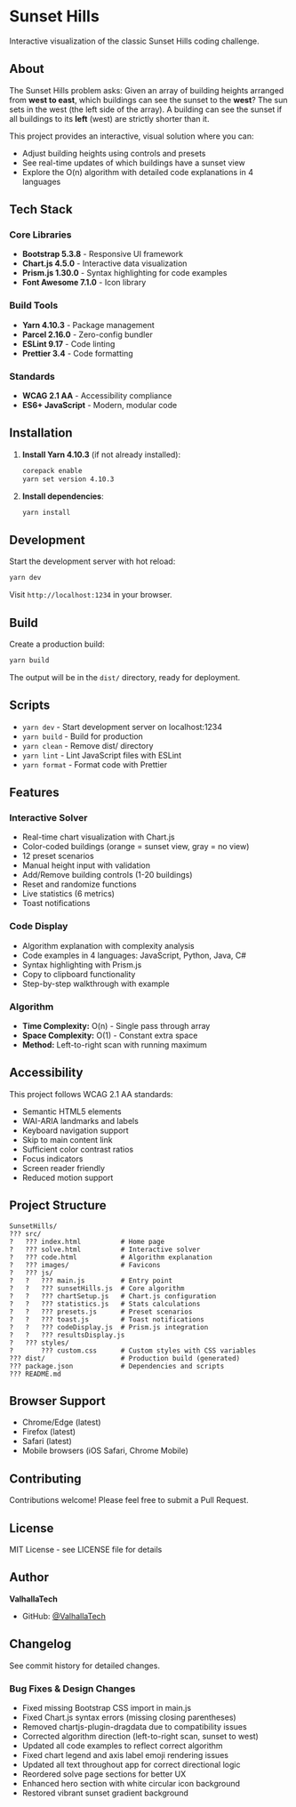 # Sunset Hills

Interactive visualization of the classic Sunset Hills coding challenge.

## About

The Sunset Hills problem asks: Given an array of building heights arranged from **west to east**, which buildings can see the sunset to the **west**? The sun sets in the west (the left side of the array). A building can see the sunset if all buildings to its **left** (west) are strictly shorter than it.

This project provides an interactive, visual solution where you can:
- Adjust building heights using controls and presets
- See real-time updates of which buildings have a sunset view
- Explore the O(n) algorithm with detailed code explanations in 4 languages

## Tech Stack

### Core Libraries
- **Bootstrap 5.3.8** - Responsive UI framework
- **Chart.js 4.5.0** - Interactive data visualization
- **Prism.js 1.30.0** - Syntax highlighting for code examples
- **Font Awesome 7.1.0** - Icon library

### Build Tools
- **Yarn 4.10.3** - Package management
- **Parcel 2.16.0** - Zero-config bundler
- **ESLint 9.17** - Code linting
- **Prettier 3.4** - Code formatting

### Standards
- **WCAG 2.1 AA** - Accessibility compliance
- **ES6+ JavaScript** - Modern, modular code

## Installation

1. **Install Yarn 4.10.3** (if not already installed):
   ```bash
   corepack enable
   yarn set version 4.10.3
   ```

2. **Install dependencies**:
   ```bash
   yarn install
   ```

## Development

Start the development server with hot reload:

```bash
yarn dev
```

Visit `http://localhost:1234` in your browser.

## Build

Create a production build:

```bash
yarn build
```

The output will be in the `dist/` directory, ready for deployment.

## Scripts

- `yarn dev` - Start development server on localhost:1234
- `yarn build` - Build for production
- `yarn clean` - Remove dist/ directory
- `yarn lint` - Lint JavaScript files with ESLint
- `yarn format` - Format code with Prettier

## Features

### Interactive Solver
- Real-time chart visualization with Chart.js
- Color-coded buildings (orange = sunset view, gray = no view)
- 12 preset scenarios
- Manual height input with validation
- Add/Remove building controls (1-20 buildings)
- Reset and randomize functions
- Live statistics (6 metrics)
- Toast notifications

### Code Display
- Algorithm explanation with complexity analysis
- Code examples in 4 languages: JavaScript, Python, Java, C#
- Syntax highlighting with Prism.js
- Copy to clipboard functionality
- Step-by-step walkthrough with example

### Algorithm
- **Time Complexity:** O(n) - Single pass through array
- **Space Complexity:** O(1) - Constant extra space
- **Method:** Left-to-right scan with running maximum

## Accessibility

This project follows WCAG 2.1 AA standards:
- Semantic HTML5 elements
- WAI-ARIA landmarks and labels
- Keyboard navigation support
- Skip to main content link
- Sufficient color contrast ratios
- Focus indicators
- Screen reader friendly
- Reduced motion support

## Project Structure

```
SunsetHills/
??? src/
?   ??? index.html          # Home page
?   ??? solve.html          # Interactive solver
?   ??? code.html           # Algorithm explanation
?   ??? images/             # Favicons
?   ??? js/
?   ?   ??? main.js         # Entry point
?   ?   ??? sunsetHills.js  # Core algorithm
?   ?   ??? chartSetup.js   # Chart.js configuration
?   ?   ??? statistics.js   # Stats calculations
?   ?   ??? presets.js      # Preset scenarios
?   ?   ??? toast.js        # Toast notifications
?   ?   ??? codeDisplay.js  # Prism.js integration
?   ?   ??? resultsDisplay.js
?   ??? styles/
?       ??? custom.css      # Custom styles with CSS variables
??? dist/                   # Production build (generated)
??? package.json            # Dependencies and scripts
??? README.md
```

## Browser Support

- Chrome/Edge (latest)
- Firefox (latest)
- Safari (latest)
- Mobile browsers (iOS Safari, Chrome Mobile)

## Contributing

Contributions welcome! Please feel free to submit a Pull Request.

## License

MIT License - see LICENSE file for details

## Author

**ValhallaTech**
- GitHub: [@ValhallaTech](https://github.com/ValhallaTech)

## Changelog

See commit history for detailed changes.

### Bug Fixes & Design Changes
- Fixed missing Bootstrap CSS import in main.js
- Fixed Chart.js syntax errors (missing closing parentheses)
- Removed chartjs-plugin-dragdata due to compatibility issues
- Corrected algorithm direction (left-to-right scan, sunset to west)
- Updated all code examples to reflect correct algorithm
- Fixed chart legend and axis label emoji rendering issues
- Updated all text throughout app for correct directional logic
- Reordered solve page sections for better UX
- Enhanced hero section with white circular icon background
- Restored vibrant sunset gradient background
